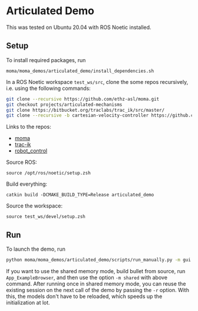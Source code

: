 # Articulated Demo

This was tested on Ubuntu 20.04 with ROS Noetic installed.

## Setup

To install required packages, run

```
moma/moma_demos/articulated_demo/install_dependencies.sh
```

In a ROS Noetic workspace `test_ws/src`, clone the some repos recursively, i.e. using the following commands:

```bash
git clone --recursive https://github.com/ethz-asl/moma.git
git checkout projects/articulated-mechanisms
git clone https://bitbucket.org/traclabs/trac_ik/src/master/
git clone --recursive -b cartesian-velocity-controller https://github.com/ethz-asl/robot_control.git
```

Links to the repos:

- [moma](https://github.com/ethz-asl/moma)
- [trac-ik](https://bitbucket.org/traclabs/trac_ik/src/master/)
- [robot_control](https://github.com/ethz-asl/robot_control)

Source ROS:

```
source /opt/ros/noetic/setup.zsh
```

Build everything:

```
catkin build -DCMAKE_BUILD_TYPE=Release articulated_demo
```

Source the workspace:

```
source test_ws/devel/setup.zsh
```

## Run

To launch the demo, run

```zsh
python moma/moma_demos/articulated_demo/scripts/run_manually.py -m gui
```

If you want to use the shared memory mode, build bullet from source, run `App_ExampleBrowser`, and then use the option `-m shared` with above command. After running once in shared memory mode, you can reuse the existing session on the next call of the demo by passing the `-r` option. With this, the models don't have to be reloaded, which speeds up the initialization at lot.
